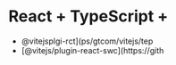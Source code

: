 # React + TypeScript + 
- @vitejsplgi-rct](ps/gtcom/vitejs/tep
- [@vitejs/plugin-react-swc](https://gith
